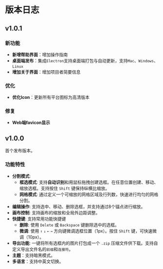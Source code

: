 # 版本日志

## v1.0.1

### 新功能
- **新增帮助界面**：增加操作指南
- **桌面端发布**：集成`Electron`支持桌面端打包与自动更新，支持`Mac`、`Windows`、`Linux`
- **增加关于界面**：增加项目者简要信息
 
### 优化
- **优化Icon**：更新所有平台图标为高清版本

### 修复
- **Web端favicon显示**

## v1.0.0
首个发布版本。

### 功能特性

- **分割模式**:
    - **框选模式**: 支持**自动识别**和用鼠标拖拽创建选框。在任意位置创建、移动、缩放选框。支持按住 `Shift` 键保持纵横比缩放。
    - **网格模式**: 通过定义一个可缩放的网格区域及行列数，快速进行均匀的网格分割。
- **编辑操作**: 支持选中、移动、删除选框，并支持通过8个锚点进行缩放。
- **画布控制**: 支持画布的缩放和全局外边距调整。
- **快捷键**: 支持常用功能快捷键
    - **删除**: 使用 `Delete` 或 `Backspace` 键删除选中的选框。
    - **微调**: 使用 `↑` `↓` `←` `→` 方向键微调选框位置（1px）。按住 `Shift` 键，可快速微调（10px）。
- **导出功能**: 一键将所有选框内的图片打包成一个 `.zip` 压缩文件供下载。支持自定义导出文件名的`前缀`和`连接符`。
- **主题**：支持暗黑模式。
- **多语言**：支持中英文切换。